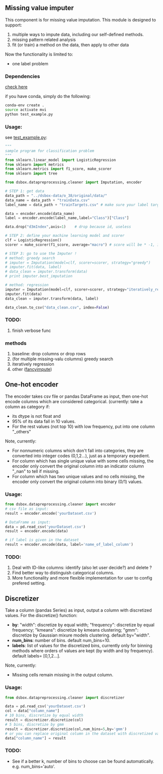 ## Missing value imputer
This component is for missing value imputation. This module is designed to support:

1. multiple ways to impute data, including our self-defined methods.
2. missing pattern related analysis
3. fit (or train) a method on the data, then apply to other data

Now the functionality is limited to:

* one label problem

### Dependencies
[check here](environment.yml)

if you have conda, simply do the following:

```sh
conda-env create .
source activate mvi
python test_example.py
```

### Usage:
see [test_example.py](test_example.py):

```python
"""
sample program for classification problem
"""
from sklearn.linear_model import LogisticRegression
from sklearn import metrics
from sklearn.metrics import f1_score, make_scorer
from sklearn import tree

from dsbox.datapreprocessing.cleaner import Imputation, encoder

# STEP 1: get data
data_path = "../dsbox-data/o_38/original/data/"
data_name = data_path + "trainData.csv"
label_name = data_path + "trainTargets.csv" # make sure your label target is in the second column of this file

data = encoder.encode(data_name)
label = encoder.encode(label_name,label="Class")["Class"]

data.drop("d3mIndex",axis=1)    # drop because id, useless

# STEP 2: define your machine learning model and scorer
clf = LogisticRegression()
scorer = make_scorer(f1_score, average="macro") # score will be * -1, if greater_is_better is set to False

# STEP 3: go to use the Imputer !
# method: greedy search
# imputer = Imputation(model=clf, scorer=scorer, strategy="greedy")
# imputer.fit(data, label)
# data_clean = imputer.transform(data)
# print imputer.best_imputation

# method: regression
imputer = Imputation(model=clf, scorer=scorer, strategy="iteratively_regre")
imputer.fit(data)
data_clean = imputer.transform(data, label)

data_clean.to_csv("data_clean.csv", index=False)
```


### TODO:
1. finish verbose func

### methods
1. baseline: drop columns or drop rows
2. (for multiple missing-valu columns) greedy search
3. iteratively regression
4. other ([fancyimpute](https://github.com/hammerlab/fancyimpute))

## One-hot encoder
The encoder takes csv file or pandas DataFrame as input, then one-hot encode columns which are considered categorical. (currently:
take a column as category if:
* its dtype is not float and
* 95% of its data fall in 10 values.
* For the rest values (not top 10) with low frequency, put into one column "_others"

Note, currently: 
* For nonnumeric columns which don't fall into categories, they are converted into integer codes (0,1,2...), just as a temporary expedient.
* For column which has single unique value with some cells missing, the encoder only
  convert the original column into an indicator column "_nan" to tell if missing.
* For column which has two unique values and no cells missing, the encoder only convert
  the original column into binary (0/1) values.

### Usage:
```python
from dsbox.datapreprocessing.cleaner import encoder
# csv file as input: 
result = encoder.encode('yourDataset.csv')

# DataFrame as input:
data = pd.read_csv('yourDataset.csv')
result = encoder.encode(data)

# if label is given in the dataset
result = encoder.encode(data, label='name_of_label_column')

```

### TODO:
1. Deal with ID-like columns: identify (also let user decide?) and delete ? 
2. Find better way to distinguish categorical columns.
3. More functionality and more flexible implementation for user to config prefered setting.


## Discretizer
Take a column (pandas Series) as input, output a column with discretized values. For the discretize() function:
* **by**: "width": discretize by equal width; "frequency": discretize by equal frequency; "kmeans": discretize by kmeans clustering; "gmm": discretize by Gaussian mixure models clustering. default by="width".
* **num_bins**: number of bins. default num_bins=10.
* **labels**: list of values for the discretized bins, currently only for binning methods where orders of values are kept (by width and by frequency). default labels= [0,1,2...].


Note, currently: 
* Missing cells remain missing in the output column.

### Usage:
```python
from dsbox.datapreprocessing.cleaner import discretizer

data = pd.read_csv('yourDataset.csv')
col = data["column_name"]
# 10 bins, discretize by equal width
result = discretizer.discretize(col)
# 5 bins, discretize by gmm
result = discretizer.discretize(col,num_bins=5,by='gmm')
# or you can replace original column in the dataset with discretized values
data["column_name"] = result

```

### TODO:
- See if a better k, number of bins to choose can be found automatically. e.g. num_bins='auto'.
